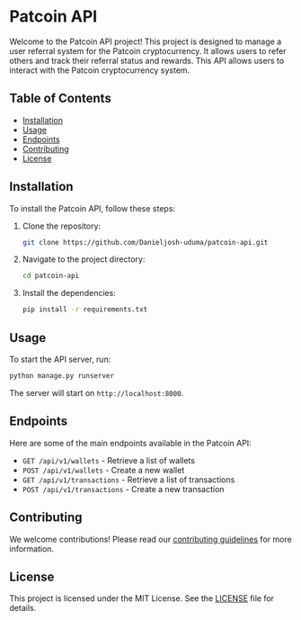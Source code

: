 # Patcoin API

Welcome to the Patcoin API project!
This project is designed to manage a user referral system for the Patcoin cryptocurrency. It allows users to refer others and track their referral status and rewards.
This API allows users to interact with the Patcoin cryptocurrency system.

## Table of Contents

- [Installation](#installation)
- [Usage](#usage)
- [Endpoints](#endpoints)
- [Contributing](#contributing)
- [License](#license)

## Installation

To install the Patcoin API, follow these steps:

1. Clone the repository:
    ```bash
    git clone https://github.com/Danieljosh-uduma/patcoin-api.git
    ```
2. Navigate to the project directory:
    ```bash
    cd patcoin-api
    ```
3. Install the dependencies:
    ```bash
    pip install -r requirements.txt
    ```

## Usage

To start the API server, run:
```bash
python manage.py runserver
```

The server will start on `http://localhost:8000`.

## Endpoints

Here are some of the main endpoints available in the Patcoin API:

- `GET /api/v1/wallets` - Retrieve a list of wallets
- `POST /api/v1/wallets` - Create a new wallet
- `GET /api/v1/transactions` - Retrieve a list of transactions
- `POST /api/v1/transactions` - Create a new transaction

## Contributing

We welcome contributions! Please read our [contributing guidelines](CONTRIBUTING.md) for more information.

## License

This project is licensed under the MIT License. See the [LICENSE](LICENSE) file for details.